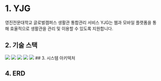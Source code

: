# 1. YJG
영진전문대학교 글로벌캠퍼스 생활관 통합관리 서비스 YJG는 웹과 모바일 플랫폼을 통해 효율적으로 생활관을 관리 및 이용할 수 있도록 지원합니다.

## 2. 기술 스택
  <img src="https://img.shields.io/badge/laravel-FF2D20?style=for-the-badge&logo=laravel&logoColor=white">
  <img src="https://img.shields.io/badge/amazons3-569A31?style=for-the-badge&logo=amazons3&logoColor=white">
  <img src="https://img.shields.io/badge/mysql-4479A1?style=for-the-badge&logo=mysql&logoColor=white">
  <img src="https://img.shields.io/badge/amazonrds-527FFF?style=for-the-badge&logo=amazonrds&logoColor=white">
  <img src="https://img.shields.io/badge/amazonSES-DD344C?style=for-the-badge&logo=amazonsimpleemailservice&logoColor=white">
## 3. 시스템 아키텍처

## 4. ERD







